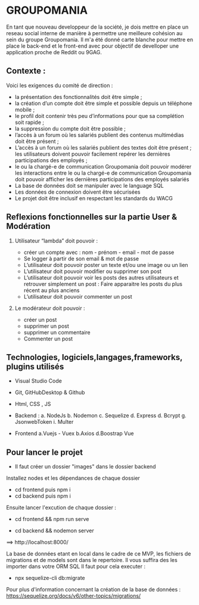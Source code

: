 # GROUPOMANIA
En tant que nouveau developpeur de la société, je dois mettre en place un reseau social interne de manière à permettre une meilleure cohésion au sein du groupe Groupomania.
Il m'a été donné carte blanche pour mettre en place le back-end et le front-end avec pour objectif de develloper une application proche de Reddit ou 9GAG.

## Contexte : 
Voici les exigences du comité de direction :
- la présentation des fonctionnalités doit être simple ; 
- la création d’un compte doit être simple et possible depuis un téléphone mobile ;
- le profil doit contenir très peu d’informations pour que sa complétion soit rapide ;
- la suppression du compte doit être possible ; 
- l’accès à un forum où les salariés publient des contenus multimédias doit être présent ;
- L’accès à un forum où les salariés publient des textes doit être présent ; les utilisateurs doivent pouvoir facilement repérer les dernières participations des employés ; 
- le ou la chargé-e de communication Groupomania doit pouvoir modérer les interactions entre le ou la chargé-e de communication Groupomania doit pouvoir afficher les dernières participations des employés salariés
- La base de données doit se manipuler avec le language SQL
- Les données de connexion doivent être sécurisées
- Le projet doit être inclusif en respectant les standards du WACG 


## Reflexions fonctionnelles sur la partie User & Modération

1. Utilisateur “lambda” doit pouvoir :
    - créer un compte avec : nom - prénom - email - mot de passe 
    - Se logger à partir de son email & mot de passe
    - L’utilisateur doit pouvoir poster un texte et/ou une image ou un lien
    - L’utilisateur doit pouvoir modifier ou supprimer son post 
    - L’utilisateur doit pouvoir voir les posts des autres utilisateurs et retrouver simplement un post :
            Faire apparaitre les posts du plus récent au plus anciens
    - L’utilisateur doit pouvoir commenter un post

2. Le modérateur doit pouvoir : 
    - créer un post 
    - supprimer un post 
    - supprimer un commentaire 
    - Commenter un post 



## Technologies, logiciels,langages,frameworks, plugins utilisés
- Visual Studio Code
- Git, GitHubDesktop & Github
- Html, CSS , JS

- Backend :
    a. NodeJs
    b. Nodemon
    c. Sequelize
    d. Express
    d. Bcrypt
    g. JsonwebToken
    i. Multer

- Frontend
    a.Vuejs - Vuex
    b.Axios
    d.Boostrap Vue

## Pour lancer le projet

- Il faut créer un dossier "images" dans le dossier backend

 Installez nodes et les dépendances de chaque dossier 
- cd frontend puis npm i
- cd backend puis npm i 


Ensuite lancer l'excution de chaque dossier :

- cd frontend && npm run serve

- cd backend && nodemon server

==> http://localhost:8000/

La base de données etant en local dans le cadre de ce MVP, les fichiers de migrations et de models sont dans le repertoire. Il vous suffira des les importer dans votre ORM SQL
Il faut pour cela executer  : 
- npx sequelize-cli db:migrate

Pour plus d'information concernant la création de la base de données : https://sequelize.org/docs/v6/other-topics/migrations/
